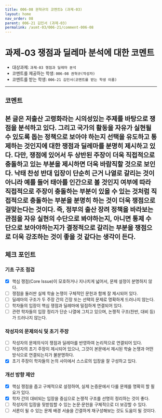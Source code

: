 ```yaml
---
title: 006-08 권혁규의 코멘트b (과제-03) 
layout: home
nav_order: 08
parent: 006-21 김민서 (과제-03)
permalink: /asmt-03/006-21/comment-006-08
---
```


# 과제-03 쟁점과 딜레마 분석에 대한 코멘트

- 대상과제: `과제-03 쟁점과 딜레마 분석`
- 코멘트를 제공하는 학생: `006-08 권혁규(작성자)` 
- 코멘트를 받는 학생: `006-21 김민서(코멘트를 받는 학생 이름)` 

---

## 코멘트

본 글은 저출산 고령화라는 시의성있는 주제를 바탕으로 쟁점을 분석하고 있다. 그리고 국가의 활동을 자유가 실현될 수 있도록 돕는 정책으로 보아야 하는지 선택을 유도하고 통제하는 것인지에 대한 쟁점과 딜레마를 분명히 제시하고 있다. 다만, 쟁점에 있어서 두 상반된 주장이 더욱 직접적으로 충돌하고 있는 부분을 제시하면 더욱 바람직할 것으로 보인다. 낙태 찬성 반대 입장이 단순히 근거 나열로 갈리는 것이 아니라 예를 들어 태아를 인간으로 볼 것인지 여부에 따라 직접적으로 주장이 충돌하는 부분이 있을 수 있는 것처럼 직접적으로 충돌하는 부분을 분명히 하는 것이 더욱 쟁점으로 걸맞는다는 것이다. 즉, 정부의 출산 장려 정책을 바라보는 관점을 자유 실현의 수단으로 봐야하는지, 아니면 통제 수단으로 보아야하는지가 결정적으로 갈리는 부분을 쟁점으로 더욱 강조하는 것이 좋을 것 같다는 생각이 든다.
---

## 체크 포인트

### **기초 구조 점검**
- [x] 핵심 쟁점(Core Issue)이 모호하거나 지나치게 넓어서, 문제 설정이 분명하지 않다.
- [ ] 쟁점을 둘러싼 실제 학술 논쟁이 구체적인 문헌과 함께 잘 제시되어 있다.
- [ ] 딜레마의 구조가 두 주장 간의 긴장 또는 선택의 문제로 명확하게 드러나지 않는다.
- [ ] 학자들의 입장이 핵심 쟁점과 딜레마에 밀접하게 연결되어 있다.
- [ ] 관련 학자들의 입장 정리가 단순 나열에 그치고 있으며, 논쟁적 구조(찬반, 대비 등)가 드러나지 않는다.

### **작성자의 문제의식 및 초기 주장**
- [ ] 작성자의 문제의식이 쟁점과 딜레마를 반영하여 논리적으로 연결되어 있다.
- [ ] 작성자의 초기 주장이 제시되어 있으나, 그것이 본문에서 제시된 학술 논쟁과 어떤 방식으로 연결되는지가 불분명하다.
- [x] 초기 주장이 학자들의 논의 사이에서 스스로의 입장을 잘 구성하고 있다.

### **개선 방향 제안**
- [x] 핵심 쟁점을 좁고 구체적으로 설정하여, 실제 논증문에서 다룰 문제를 명확히 할 필요가 있다.
- [x] 학자 간의 대비되는 입장을 중심으로 논쟁적 구조를 선명히 정리하는 것이 좋다.
- [ ] 작성자의 입장을 뒷받침할 수 있는 논문·문헌을 구체적으로 더 보강할 수 있다.
- [ ] 서론이 될 수 있는 문제 배경 서술을 간결하게 재구성해보는 것도 도움이 될 것이다.
